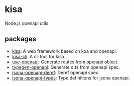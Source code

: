 # kisa

Node.js openapi utils

## packages

- [kisa](./packages/kisa): A web framework based on koa and openapi.
- [kisa-cli](./packages/kisa-cli): A cli tool for kisa.
- [use-openapi](./packages/use): Generate routes from openapi object.
- [typegen-openapi](./packages/tygegen): Generate d.ts from openapi spec.
- [jsona-openapi-deref](./packages/deref): Deref openapi spec.
- [jsona-openapi-types](./packages/use): Type definitions for jsona openapi.
